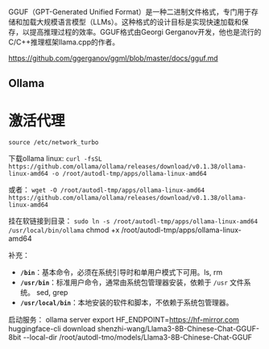 
GGUF（GPT-Generated Unified Format）是一种二进制文件格式，专门用于存储和加载大规模语言模型（LLMs）。这种格式的设计目标是实现快速加载和保存，以提高推理过程的效率。GGUF格式由Georgi Gerganov开发，他也是流行的C/C++推理框架llama.cpp的作者。

https://github.com/ggerganov/ggml/blob/master/docs/gguf.md


## Ollama

# 激活代理
`source /etc/network_turbo`



下载ollama linux:
`curl -fsSL https://github.com/ollama/ollama/releases/download/v0.1.38/ollama-linux-amd64 -o /root/autodl-tmp/apps/ollama-linux-amd64`

或者：
`wget -O /root/autodl-tmp/apps/ollama-linux-amd64 https://github.com/ollama/ollama/releases/download/v0.1.38/ollama-linux-amd64`


挂在软链接到目录：
`sudo ln -s /root/autodl-tmp/apps/ollama-linux-amd64 /usr/local/bin/ollama`
chmod +x /root/autodl-tmp/apps/ollama-linux-amd64

补充： 

- **`/bin`**：基本命令，必须在系统引导时和单用户模式下可用。ls, rm
- **`/usr/bin`**：标准用户命令，通常由系统包管理器安装，依赖于 `/usr` 文件系统。 sed, grep
- **`/usr/local/bin`**：本地安装的软件和脚本，不依赖于系统包管理器。


启动服务：
ollama server 
export HF_ENDPOINT=https://hf-mirror.com
huggingface-cli download shenzhi-wang/Llama3-8B-Chinese-Chat-GGUF-8bit --local-dir /root/autodl-tmo/models/Llama3-8B-Chinese-Chat-GGUF